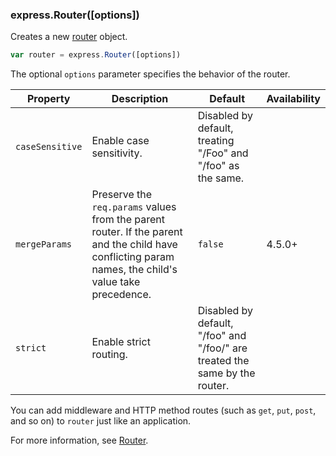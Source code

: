 <h3 id='express.router' class='h2'>express.Router([options])</h3>

Creates a new [router](#router) object.

```js
var router = express.Router([options])
```

The optional `options` parameter specifies the behavior of the router.

<div class="table-scroller" markdown="1">

| Property        | Description                                     | Default     | Availability  |
|-----------------|-------------------------------------------------|-------------|---------------|
| `caseSensitive` | Enable case sensitivity. | Disabled by default, treating "/Foo" and "/foo" as the same.|  |
| `mergeParams`   | Preserve the `req.params` values from the parent router. If the parent and the child have conflicting param names, the child's value take precedence.| `false` | 4.5.0+ |
| `strict`        | Enable strict routing. | Disabled by default, "/foo" and "/foo/" are treated the same by the router.| &nbsp; |

</div>

You can add middleware and HTTP method routes (such as `get`, `put`, `post`, and
so on) to `router` just like an application.

For more information, see [Router](#router).

